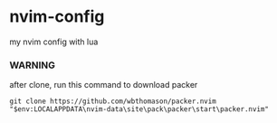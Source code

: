 # nvim-config
my nvim config with lua

### WARNING 
after clone, run this command to download packer
```
git clone https://github.com/wbthomason/packer.nvim "$env:LOCALAPPDATA\nvim-data\site\pack\packer\start\packer.nvim"
```
